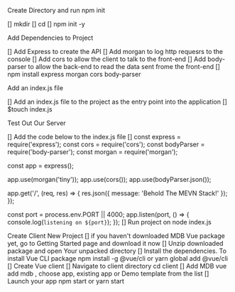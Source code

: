 Create Directory and run npm init

[] mkdir <project Name>
[] cd <project Name>
[] npm init -y

Add Dependencies to Project

[] Add Express to create the API
[] Add morgan to log http requesrs to the console
[] Add cors to allow the client to talk to the front-end
[] Add body-parser to allow the back-end to read the data sent frome the front-end
[] npm install express morgan cors body-parser

Add an index.js file

[] Add an index.js file to the project as the entry point into the application
[] \$touch index.js

Test Out Our Server

[] Add the code below to the index.js file
[] const express = require('express');
const cors = require('cors');
const bodyParser = require('body-parser');
const morgan = require('morgan');

const app = express();
  
 app.use(morgan('tiny'));
app.use(cors());
app.use(bodyParser.json());
  
 app.get('/', (req, res) => {
res.json({
message: 'Behold The MEVN Stack!'
});
});
  
 const port = process.env.PORT || 4000;
app.listen(port, () => {
console.log(`listening on ${port}`);
});
[] Run project on node index.js

Create Client New Project
[] if you haven't downloaded MDB Vue package yet, go to Getting Started page and download it now
[] Unzip downloaded package and open Your unpacked directory
[] Install the dependencies. To install Vue CLI package npm install -g @vue/cli or yarn global add @vue/cli
[] Create Vue client
[] Navigate to client directory cd client
[] Add MDB vue add mdb , choose app, existing app or Demo template from the list
[] Launch your app npm start or yarn start
